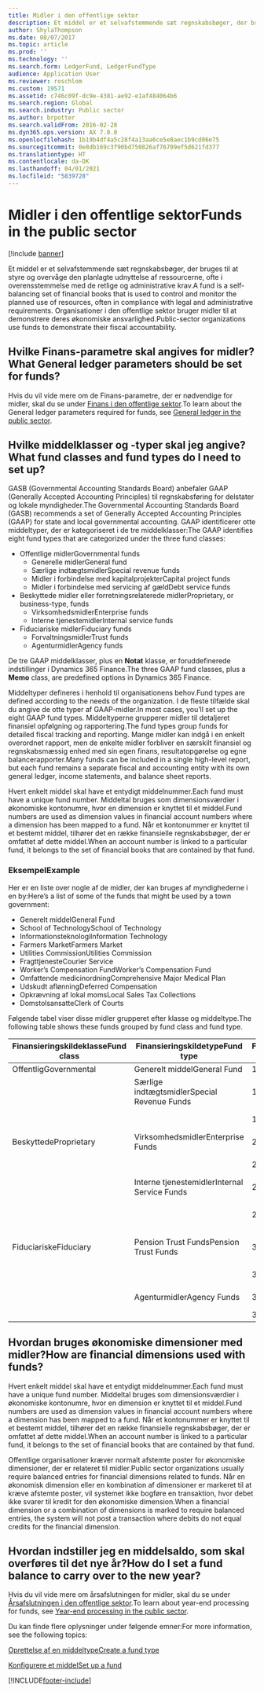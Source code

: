 ```yaml
---
title: Midler i den offentlige sektor
description: Et middel er et selvafstemmende sæt regnskabsbøger, der bruges til at styre og overvåge den planlagte udnyttelse af ressourcerne, ofte i overensstemmelse med de retlige og administrative krav. Organisationer i den offentlige sektor bruger midler til at demonstrere deres økonomiske ansvarlighed.
author: ShylaThompson
ms.date: 08/07/2017
ms.topic: article
ms.prod: ''
ms.technology: ''
ms.search.form: LedgerFund, LedgerFundType
audience: Application User
ms.reviewer: roschlom
ms.custom: 19571
ms.assetid: c746c09f-dc9e-4381-ae92-e1af484064b6
ms.search.region: Global
ms.search.industry: Public sector
ms.author: brpotter
ms.search.validFrom: 2016-02-28
ms.dyn365.ops.version: AX 7.0.0
ms.openlocfilehash: 1b19b4df4a5c28f4a13aa6ce5e8aec1b9cd06e75
ms.sourcegitcommit: 0e8db169c3f90bd750826af76709ef5d621fd377
ms.translationtype: HT
ms.contentlocale: da-DK
ms.lasthandoff: 04/01/2021
ms.locfileid: "5839728"
---
```

# <a name="funds-in-the-public-sector"></a><span data-ttu-id="9ce7c-104">Midler i den offentlige sektor</span><span class="sxs-lookup"><span data-stu-id="9ce7c-104">Funds in the public sector</span></span>

[!include [banner](../includes/banner.md)]

<span data-ttu-id="9ce7c-105">Et middel er et selvafstemmende sæt regnskabsbøger, der bruges til at styre og overvåge den planlagte udnyttelse af ressourcerne, ofte i overensstemmelse med de retlige og administrative krav.</span><span class="sxs-lookup"><span data-stu-id="9ce7c-105">A fund is a self-balancing set of financial books that is used to control and monitor the planned use of resources, often in compliance with legal and administrative requirements.</span></span> <span data-ttu-id="9ce7c-106">Organisationer i den offentlige sektor bruger midler til at demonstrere deres økonomiske ansvarlighed.</span><span class="sxs-lookup"><span data-stu-id="9ce7c-106">Public-sector organizations use funds to demonstrate their fiscal accountability.</span></span>

<a name="what-general-ledger-parameters-should-be-set-for-funds"></a><span data-ttu-id="9ce7c-107">Hvilke Finans-parametre skal angives for midler?</span><span class="sxs-lookup"><span data-stu-id="9ce7c-107">What General ledger parameters should be set for funds?</span></span>
-------------------------------------------------------

<span data-ttu-id="9ce7c-108">Hvis du vil vide mere om de Finans-parametre, der er nødvendige for midler, skal du se under [Finans i den offentlige sektor](general-ledger-public-sector.md).</span><span class="sxs-lookup"><span data-stu-id="9ce7c-108">To learn about the General ledger parameters required for funds, see [General ledger in the public sector](general-ledger-public-sector.md).</span></span>

## <a name="what-fund-classes-and-fund-types-do-i-need-to-set-up"></a><span data-ttu-id="9ce7c-109">Hvilke middelklasser og -typer skal jeg angive?</span><span class="sxs-lookup"><span data-stu-id="9ce7c-109">What fund classes and fund types do I need to set up?</span></span>
<span data-ttu-id="9ce7c-110">GASB (Governmental Accounting Standards Board) anbefaler GAAP (Generally Accepted Accounting Principles) til regnskabsføring for delstater og lokale myndigheder.</span><span class="sxs-lookup"><span data-stu-id="9ce7c-110">The Governmental Accounting Standards Board (GASB) recommends a set of Generally Accepted Accounting Principles (GAAP) for state and local governmental accounting.</span></span>  <span data-ttu-id="9ce7c-111">GAAP identificerer otte middeltyper, der er kategoriseret i de tre middelklasser:</span><span class="sxs-lookup"><span data-stu-id="9ce7c-111">The GAAP identifies eight fund types that are categorized under the three fund classes:</span></span>

-   <span data-ttu-id="9ce7c-112">Offentlige midler</span><span class="sxs-lookup"><span data-stu-id="9ce7c-112">Governmental funds</span></span>
    -   <span data-ttu-id="9ce7c-113">Generelle midler</span><span class="sxs-lookup"><span data-stu-id="9ce7c-113">General fund</span></span>
    -   <span data-ttu-id="9ce7c-114">Særlige indtægtsmidler</span><span class="sxs-lookup"><span data-stu-id="9ce7c-114">Special revenue funds</span></span>
    -   <span data-ttu-id="9ce7c-115">Midler i forbindelse med kapitalprojekter</span><span class="sxs-lookup"><span data-stu-id="9ce7c-115">Capital project funds</span></span>
    -   <span data-ttu-id="9ce7c-116">Midler i forbindelse med servicing af gæld</span><span class="sxs-lookup"><span data-stu-id="9ce7c-116">Debt service funds</span></span>
-   <span data-ttu-id="9ce7c-117">Beskyttede midler eller forretningsrelaterede midler</span><span class="sxs-lookup"><span data-stu-id="9ce7c-117">Proprietary, or business-type, funds</span></span>
    -   <span data-ttu-id="9ce7c-118">Virksomhedsmidler</span><span class="sxs-lookup"><span data-stu-id="9ce7c-118">Enterprise funds</span></span>
    -   <span data-ttu-id="9ce7c-119">Interne tjenestemidler</span><span class="sxs-lookup"><span data-stu-id="9ce7c-119">Internal service funds</span></span>
-   <span data-ttu-id="9ce7c-120">Fiduciariske midler</span><span class="sxs-lookup"><span data-stu-id="9ce7c-120">Fiduciary funds</span></span>
    -   <span data-ttu-id="9ce7c-121">Forvaltningsmidler</span><span class="sxs-lookup"><span data-stu-id="9ce7c-121">Trust funds</span></span>
    -   <span data-ttu-id="9ce7c-122">Agenturmidler</span><span class="sxs-lookup"><span data-stu-id="9ce7c-122">Agency funds</span></span>

<span data-ttu-id="9ce7c-123">De tre GAAP middelklasser, plus en **Notat** klasse, er foruddefinerede indstillinger i Dynamics 365 Finance.</span><span class="sxs-lookup"><span data-stu-id="9ce7c-123">The three GAAP fund classes, plus a **Memo** class, are predefined options in Dynamics 365 Finance.</span></span> 

<span data-ttu-id="9ce7c-124">Middeltyper defineres i henhold til organisationens behov.</span><span class="sxs-lookup"><span data-stu-id="9ce7c-124">Fund types are defined according to the needs of the organization.</span></span> <span data-ttu-id="9ce7c-125">I de fleste tilfælde skal du angive de otte typer af GAAP-midler.</span><span class="sxs-lookup"><span data-stu-id="9ce7c-125">In most cases, you’ll set up the eight GAAP fund types.</span></span> <span data-ttu-id="9ce7c-126">Middeltyperne grupperer midler til detaljeret finansiel opfølgning og rapportering.</span><span class="sxs-lookup"><span data-stu-id="9ce7c-126">The fund types group funds for detailed fiscal tracking and reporting.</span></span> <span data-ttu-id="9ce7c-127">Mange midler kan indgå i en enkelt overordnet rapport, men de enkelte midler forbliver en særskilt finansiel og regnskabsmæssig enhed med sin egen finans, resultatopgørelse og egne balancerapporter.</span><span class="sxs-lookup"><span data-stu-id="9ce7c-127">Many funds can be included in a single high-level report, but each fund remains a separate fiscal and accounting entity with its own general ledger, income statements, and balance sheet reports.</span></span> 

<span data-ttu-id="9ce7c-128">Hvert enkelt middel skal have et entydigt middelnummer.</span><span class="sxs-lookup"><span data-stu-id="9ce7c-128">Each fund must have a unique fund number.</span></span> <span data-ttu-id="9ce7c-129">Middeltal bruges som dimensionsværdier i økonomiske kontonumre, hvor en dimension er knyttet til et middel.</span><span class="sxs-lookup"><span data-stu-id="9ce7c-129">Fund numbers are used as dimension values in financial account numbers where a dimension has been mapped to a fund.</span></span> <span data-ttu-id="9ce7c-130">Når et kontonummer er knyttet til et bestemt middel, tilhører det en række finansielle regnskabsbøger, der er omfattet af dette middel.</span><span class="sxs-lookup"><span data-stu-id="9ce7c-130">When an account number is linked to a particular fund, it belongs to the set of financial books that are contained by that fund.</span></span>

### <a name="example"></a><span data-ttu-id="9ce7c-131">Eksempel</span><span class="sxs-lookup"><span data-stu-id="9ce7c-131">Example</span></span>

<span data-ttu-id="9ce7c-132">Her er en liste over nogle af de midler, der kan bruges af myndighederne i en by:</span><span class="sxs-lookup"><span data-stu-id="9ce7c-132">Here’s a list of some of the funds that might be used by a town government:</span></span>

-   <span data-ttu-id="9ce7c-133">Generelt middel</span><span class="sxs-lookup"><span data-stu-id="9ce7c-133">General Fund</span></span>
-   <span data-ttu-id="9ce7c-134">School of Technology</span><span class="sxs-lookup"><span data-stu-id="9ce7c-134">School of Technology</span></span>
-   <span data-ttu-id="9ce7c-135">Informationsteknologi</span><span class="sxs-lookup"><span data-stu-id="9ce7c-135">Information Technology</span></span>
-   <span data-ttu-id="9ce7c-136">Farmers Market</span><span class="sxs-lookup"><span data-stu-id="9ce7c-136">Farmers Market</span></span>
-   <span data-ttu-id="9ce7c-137">Utilities Commission</span><span class="sxs-lookup"><span data-stu-id="9ce7c-137">Utilities Commission</span></span>
-   <span data-ttu-id="9ce7c-138">Fragttjeneste</span><span class="sxs-lookup"><span data-stu-id="9ce7c-138">Courier Service</span></span>
-   <span data-ttu-id="9ce7c-139">Worker’s Compensation Fund</span><span class="sxs-lookup"><span data-stu-id="9ce7c-139">Worker’s Compensation Fund</span></span>
-   <span data-ttu-id="9ce7c-140">Omfattende medicinordning</span><span class="sxs-lookup"><span data-stu-id="9ce7c-140">Comprehensive Major Medical Plan</span></span>
-   <span data-ttu-id="9ce7c-141">Udskudt aflønning</span><span class="sxs-lookup"><span data-stu-id="9ce7c-141">Deferred Compensation</span></span>
-   <span data-ttu-id="9ce7c-142">Opkrævning af lokal moms</span><span class="sxs-lookup"><span data-stu-id="9ce7c-142">Local Sales Tax Collections</span></span>
-   <span data-ttu-id="9ce7c-143">Domstolsansatte</span><span class="sxs-lookup"><span data-stu-id="9ce7c-143">Clerk of Courts</span></span>

<span data-ttu-id="9ce7c-144">Følgende tabel viser disse midler grupperet efter klasse og middeltype.</span><span class="sxs-lookup"><span data-stu-id="9ce7c-144">The following table shows these funds grouped by fund class and fund type.</span></span>

| <span data-ttu-id="9ce7c-145">Finansieringskildeklasse</span><span class="sxs-lookup"><span data-stu-id="9ce7c-145">Fund class</span></span> | <span data-ttu-id="9ce7c-146">Finansieringskildetype</span><span class="sxs-lookup"><span data-stu-id="9ce7c-146">Fund type</span></span>          | <span data-ttu-id="9ce7c-147">Finansieringskildenummer</span><span class="sxs-lookup"><span data-stu-id="9ce7c-147">Fund number</span></span> | <span data-ttu-id="9ce7c-148">Navn på finansieringskilde</span><span class="sxs-lookup"><span data-stu-id="9ce7c-148">Fund name</span></span>                    |
|----------------|------------------------|-----------------|----------------------------------|
| <span data-ttu-id="9ce7c-149">Offentlig</span><span class="sxs-lookup"><span data-stu-id="9ce7c-149">Governmental</span></span>   | <span data-ttu-id="9ce7c-150">Generelt middel</span><span class="sxs-lookup"><span data-stu-id="9ce7c-150">General Fund</span></span>           | <span data-ttu-id="9ce7c-151">1103</span><span class="sxs-lookup"><span data-stu-id="9ce7c-151">1103</span></span>            | <span data-ttu-id="9ce7c-152">Generelt middel</span><span class="sxs-lookup"><span data-stu-id="9ce7c-152">General Fund</span></span>                     |
|                | <span data-ttu-id="9ce7c-153">Særlige indtægtsmidler</span><span class="sxs-lookup"><span data-stu-id="9ce7c-153">Special Revenue Funds</span></span>  | <span data-ttu-id="9ce7c-154">1343</span><span class="sxs-lookup"><span data-stu-id="9ce7c-154">1343</span></span>            | <span data-ttu-id="9ce7c-155">School of Technology</span><span class="sxs-lookup"><span data-stu-id="9ce7c-155">School of Technology</span></span>             |
|                |                        | <span data-ttu-id="9ce7c-156">1372</span><span class="sxs-lookup"><span data-stu-id="9ce7c-156">1372</span></span>            | <span data-ttu-id="9ce7c-157">Informationsteknologi</span><span class="sxs-lookup"><span data-stu-id="9ce7c-157">Information Technology</span></span>           |
| <span data-ttu-id="9ce7c-158">Beskyttede</span><span class="sxs-lookup"><span data-stu-id="9ce7c-158">Proprietary</span></span>    | <span data-ttu-id="9ce7c-159">Virksomhedsmidler</span><span class="sxs-lookup"><span data-stu-id="9ce7c-159">Enterprise Funds</span></span>       | <span data-ttu-id="9ce7c-160">2501</span><span class="sxs-lookup"><span data-stu-id="9ce7c-160">2501</span></span>            | <span data-ttu-id="9ce7c-161">Farmers Market</span><span class="sxs-lookup"><span data-stu-id="9ce7c-161">Farmers Market</span></span>                   |
|                |                        | <span data-ttu-id="9ce7c-162">2541</span><span class="sxs-lookup"><span data-stu-id="9ce7c-162">2541</span></span>            | <span data-ttu-id="9ce7c-163">Utilities Commission</span><span class="sxs-lookup"><span data-stu-id="9ce7c-163">Utilities Commission</span></span>             |
|                | <span data-ttu-id="9ce7c-164">Interne tjenestemidler</span><span class="sxs-lookup"><span data-stu-id="9ce7c-164">Internal Service Funds</span></span> | <span data-ttu-id="9ce7c-165">2723</span><span class="sxs-lookup"><span data-stu-id="9ce7c-165">2723</span></span>            | <span data-ttu-id="9ce7c-166">Fragttjeneste</span><span class="sxs-lookup"><span data-stu-id="9ce7c-166">Courier Service</span></span>                  |
|                |                        | <span data-ttu-id="9ce7c-167">2738</span><span class="sxs-lookup"><span data-stu-id="9ce7c-167">2738</span></span>            | <span data-ttu-id="9ce7c-168">Worker’s Compensation Fund</span><span class="sxs-lookup"><span data-stu-id="9ce7c-168">Worker’s Compensation Fund</span></span>       |
| <span data-ttu-id="9ce7c-169">Fiduciariske</span><span class="sxs-lookup"><span data-stu-id="9ce7c-169">Fiduciary</span></span>      | <span data-ttu-id="9ce7c-170">Pension Trust Funds</span><span class="sxs-lookup"><span data-stu-id="9ce7c-170">Pension Trust Funds</span></span>    | <span data-ttu-id="9ce7c-171">3320</span><span class="sxs-lookup"><span data-stu-id="9ce7c-171">3320</span></span>            | <span data-ttu-id="9ce7c-172">Omfattende medicinordning</span><span class="sxs-lookup"><span data-stu-id="9ce7c-172">Comprehensive Major Medical Plan</span></span> |
|                |                        | <span data-ttu-id="9ce7c-173">3324</span><span class="sxs-lookup"><span data-stu-id="9ce7c-173">3324</span></span>            | <span data-ttu-id="9ce7c-174">Udskudt aflønning</span><span class="sxs-lookup"><span data-stu-id="9ce7c-174">Deferred Compensation</span></span>            |
|                | <span data-ttu-id="9ce7c-175">Agenturmidler</span><span class="sxs-lookup"><span data-stu-id="9ce7c-175">Agency Funds</span></span>           | <span data-ttu-id="9ce7c-176">3912</span><span class="sxs-lookup"><span data-stu-id="9ce7c-176">3912</span></span>            | <span data-ttu-id="9ce7c-177">Opkrævning af lokal moms</span><span class="sxs-lookup"><span data-stu-id="9ce7c-177">Local Sales Tax Collections</span></span>      |
|                |                        | <span data-ttu-id="9ce7c-178">3914</span><span class="sxs-lookup"><span data-stu-id="9ce7c-178">3914</span></span>            | <span data-ttu-id="9ce7c-179">Domstolsansatte</span><span class="sxs-lookup"><span data-stu-id="9ce7c-179">Clerk of Courts</span></span>                  |

## <a name="how-are-financial-dimensions-used-with-funds"></a><span data-ttu-id="9ce7c-180">Hvordan bruges økonomiske dimensioner med midler?</span><span class="sxs-lookup"><span data-stu-id="9ce7c-180">How are financial dimensions used with funds?</span></span>
<span data-ttu-id="9ce7c-181">Hvert enkelt middel skal have et entydigt middelnummer.</span><span class="sxs-lookup"><span data-stu-id="9ce7c-181">Each fund must have a unique fund number.</span></span> <span data-ttu-id="9ce7c-182">Middeltal bruges som dimensionsværdier i økonomiske kontonumre, hvor en dimension er knyttet til et middel.</span><span class="sxs-lookup"><span data-stu-id="9ce7c-182">Fund numbers are used as dimension values in financial account numbers where a dimension has been mapped to a fund.</span></span> <span data-ttu-id="9ce7c-183">Når et kontonummer er knyttet til et bestemt middel, tilhører det en række finansielle regnskabsbøger, der er omfattet af dette middel.</span><span class="sxs-lookup"><span data-stu-id="9ce7c-183">When an account number is linked to a particular fund, it belongs to the set of financial books that are contained by that fund.</span></span> 

<span data-ttu-id="9ce7c-184">Offentlige organisationer kræver normalt afstemte poster for økonomiske dimensioner, der er relateret til midler.</span><span class="sxs-lookup"><span data-stu-id="9ce7c-184">Public sector organizations usually require balanced entries for financial dimensions related to funds.</span></span> <span data-ttu-id="9ce7c-185">Når en økonomisk dimension eller en kombination af dimensioner er markeret til at kræve afstemte poster, vil systemet ikke bogføre en transaktion, hvor debet ikke svarer til kredit for den økonomiske dimension.</span><span class="sxs-lookup"><span data-stu-id="9ce7c-185">When a financial dimension or a combination of dimensions is marked to require balanced entries, the system will not post a transaction where debits do not equal credits for the financial dimension.</span></span>

## <a name="how-do-i-set-a-fund-balance-to-carry-over-to-the-new-year"></a><span data-ttu-id="9ce7c-186">Hvordan indstiller jeg en middelsaldo, som skal overføres til det nye år?</span><span class="sxs-lookup"><span data-stu-id="9ce7c-186">How do I set a fund balance to carry over to the new year?</span></span>
<span data-ttu-id="9ce7c-187">Hvis du vil vide mere om årsafslutningen for midler, skal du se under [Årsafslutningen i den offentlige sektor](year-end-processing-public-sector.md).</span><span class="sxs-lookup"><span data-stu-id="9ce7c-187">To learn about year-end processing for funds, see [Year-end processing in the public sector](year-end-processing-public-sector.md).</span></span>


<span data-ttu-id="9ce7c-188">Du kan finde flere oplysninger under følgende emner:</span><span class="sxs-lookup"><span data-stu-id="9ce7c-188">For more information, see the following topics:</span></span>

[<span data-ttu-id="9ce7c-189">Oprettelse af en middeltype</span><span class="sxs-lookup"><span data-stu-id="9ce7c-189">Create a fund type</span></span>](tasks/create-fund-type-public-sector.md)

[<span data-ttu-id="9ce7c-190">Konfigurere et middel</span><span class="sxs-lookup"><span data-stu-id="9ce7c-190">Set up a fund</span></span>](tasks/set-up-fund-public-sector.md)






[!INCLUDE[footer-include](../../includes/footer-banner.md)]